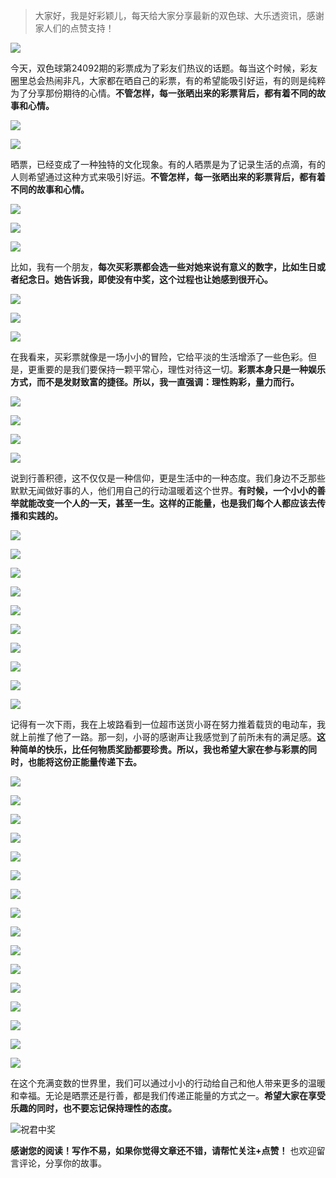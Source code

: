 
> 大家好，我是好彩颖儿，每天给大家分享最新的双色球、大乐透资讯，感谢家人们的点赞支持！

![](https://cdn.jsdelivr.net/gh/wangwenjie1314/PicCDN/2024-7-11/1720660897499-image.png)


今天，双色球第24092期的彩票成为了彩友们热议的话题。每当这个时候，彩友圈里总会热闹非凡，大家都在晒自己的彩票，有的希望能吸引好运，有的则是纯粹为了分享那份期待的心情。**不管怎样，每一张晒出来的彩票背后，都有着不同的故事和心情。**

![](https://cdn.jsdelivr.net/gh/wangwenjie1314/PicCDN/2024-8-11/1723356194397-image.png)


![](https://cdn.jsdelivr.net/gh/wangwenjie1314/PicCDN/2024-8-11/1723356876149-image.png)

晒票，已经变成了一种独特的文化现象。有的人晒票是为了记录生活的点滴，有的人则希望通过这种方式来吸引好运。**不管怎样，每一张晒出来的彩票背后，都有着不同的故事和心情。**

![](https://cdn.jsdelivr.net/gh/wangwenjie1314/PicCDN/2024-8-11/1723357168008-image.png)


![](https://cdn.jsdelivr.net/gh/wangwenjie1314/PicCDN/2024-8-11/1723357088586-image.png)


![](https://cdn.jsdelivr.net/gh/wangwenjie1314/PicCDN/2024-8-11/1723356216462-image.png)


比如，我有一个朋友，**每次买彩票都会选一些对她来说有意义的数字，比如生日或者纪念日。她告诉我，即使没有中奖，这个过程也让她感到很开心。**

![](https://cdn.jsdelivr.net/gh/wangwenjie1314/PicCDN/2024-8-11/1723356276409-image.png)

![](https://cdn.jsdelivr.net/gh/wangwenjie1314/PicCDN/2024-8-11/1723356271717-image.png)

![](https://cdn.jsdelivr.net/gh/wangwenjie1314/PicCDN/2024-8-11/1723356240324-image.png)

在我看来，买彩票就像是一场小小的冒险，它给平淡的生活增添了一些色彩。但是，更重要的是我们要保持一颗平常心，理性对待这一切。**彩票本身只是一种娱乐方式，而不是发财致富的捷径。所以，我一直强调：理性购彩，量力而行。**


![](https://cdn.jsdelivr.net/gh/wangwenjie1314/PicCDN/2024-8-11/1723356259491-image.png)

![](https://cdn.jsdelivr.net/gh/wangwenjie1314/PicCDN/2024-8-11/1723356251024-image.png)

![](https://cdn.jsdelivr.net/gh/wangwenjie1314/PicCDN/2024-8-11/1723356295660-image.png)

![](https://cdn.jsdelivr.net/gh/wangwenjie1314/PicCDN/2024-8-11/1723356284491-image.png)

说到行善积德，这不仅仅是一种信仰，更是生活中的一种态度。我们身边不乏那些默默无闻做好事的人，他们用自己的行动温暖着这个世界。**有时候，一个小小的善举就能改变一个人的一天，甚至一生。这样的正能量，也是我们每个人都应该去传播和实践的。**




![](https://cdn.jsdelivr.net/gh/wangwenjie1314/PicCDN/2024-8-11/1723356234093-image.png)

![](https://cdn.jsdelivr.net/gh/wangwenjie1314/PicCDN/2024-8-11/1723356316340-image.png)

![](https://cdn.jsdelivr.net/gh/wangwenjie1314/PicCDN/2024-8-11/1723356306249-image.png)

![](https://cdn.jsdelivr.net/gh/wangwenjie1314/PicCDN/2024-8-11/1723356361516-image.png)

![](https://cdn.jsdelivr.net/gh/wangwenjie1314/PicCDN/2024-8-11/1723356370726-image.png)

![](https://cdn.jsdelivr.net/gh/wangwenjie1314/PicCDN/2024-8-11/1723356376923-image.png)


![](https://cdn.jsdelivr.net/gh/wangwenjie1314/PicCDN/2024-8-11/1723356382561-image.png)


![](https://cdn.jsdelivr.net/gh/wangwenjie1314/PicCDN/2024-8-11/1723356418352-image.png)


![](https://cdn.jsdelivr.net/gh/wangwenjie1314/PicCDN/2024-8-11/1723356432712-image.png)

![](https://cdn.jsdelivr.net/gh/wangwenjie1314/PicCDN/2024-8-11/1723356439911-image.png)


记得有一次下雨，我在上坡路看到一位超市送货小哥在努力推着载货的电动车，我就上前推了他了一路。那一刻，小哥的感谢声让我感觉到了前所未有的满足感。**这种简单的快乐，比任何物质奖励都要珍贵。所以，我也希望大家在参与彩票的同时，也能将这份正能量传递下去。**



![](https://cdn.jsdelivr.net/gh/wangwenjie1314/PicCDN/2024-8-11/1723356965452-image.png)


![](https://cdn.jsdelivr.net/gh/wangwenjie1314/PicCDN/2024-8-11/1723356331780-image.png)


![](https://cdn.jsdelivr.net/gh/wangwenjie1314/PicCDN/2024-8-11/1723356409204-image.png)

![](https://cdn.jsdelivr.net/gh/wangwenjie1314/PicCDN/2024-8-11/1723356400112-image.png)

![](https://cdn.jsdelivr.net/gh/wangwenjie1314/PicCDN/2024-8-11/1723356392308-image.png)

![](https://cdn.jsdelivr.net/gh/wangwenjie1314/PicCDN/2024-8-11/1723356338634-image.png)


![](https://cdn.jsdelivr.net/gh/wangwenjie1314/PicCDN/2024-8-11/1723356351484-image.png)

![](https://cdn.jsdelivr.net/gh/wangwenjie1314/PicCDN/2024-8-11/1723356448091-image.png)


![](https://cdn.jsdelivr.net/gh/wangwenjie1314/PicCDN/2024-8-11/1723356465020-image.png)

![](https://cdn.jsdelivr.net/gh/wangwenjie1314/PicCDN/2024-8-11/1723356459976-image.png)

![](https://cdn.jsdelivr.net/gh/wangwenjie1314/PicCDN/2024-8-11/1723356454800-image.png)


![](https://cdn.jsdelivr.net/gh/wangwenjie1314/PicCDN/2024-8-11/1723356478548-image.png)

![](https://cdn.jsdelivr.net/gh/wangwenjie1314/PicCDN/2024-8-11/1723356473276-image.png)

![](https://cdn.jsdelivr.net/gh/wangwenjie1314/PicCDN/2024-8-11/1723356490982-image.png)

![](https://cdn.jsdelivr.net/gh/wangwenjie1314/PicCDN/2024-8-11/1723356485343-image.png)


![](https://cdn.jsdelivr.net/gh/wangwenjie1314/PicCDN/2024-8-11/1723356500759-image.png)

在这个充满变数的世界里，我们可以通过小小的行动给自己和他人带来更多的温暖和幸福。无论是晒票还是行善，都是我们传递正能量的方式之一。**希望大家在享受乐趣的同时，也不要忘记保持理性的态度。**

![祝君中奖](https://cdn.jsdelivr.net/gh/wangwenjie1314/PicCDN/2024-7-13/1720849046658-image.png)

**感谢您的阅读！写作不易，如果你觉得文章还不错，请帮忙关注+点赞！** 也欢迎留言评论，分享你的故事。